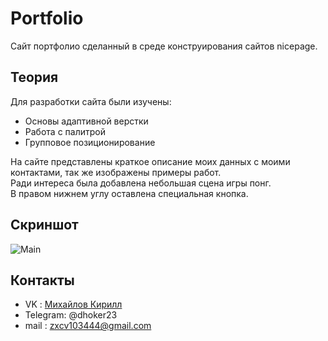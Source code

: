 # Portfolio
Сайт портфолио сделанный в среде конструирования сайтов nicepage.
## Теория
Для разработки сайта были изучены:
- Основы адаптивной верстки
- Работа с палитрой
- Групповое позиционирование  

На сайте представлены краткое описание моих данных с моими контактами, так же изображены примеры работ.  
Ради интереса была добавлена небольшая сцена игры понг.  
В правом нижнем углу оставлена специальная кнопка.
## Скриншот
![Main](https://github.com/dhoker23/Portfolio/assets/44202889/9ad7b6ef-3deb-4115-aed8-1ba2f0c912ab)
## Контакты
- VK : [Михайлов Кирилл](https://vk.com/kirill.mixailov)
- Telegram: @dhoker23
- mail : zxcv103444@gmail.com
